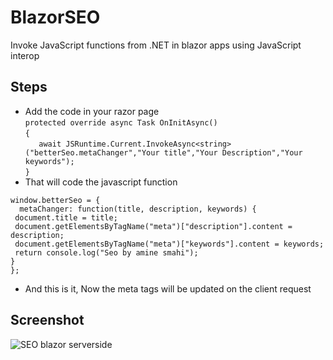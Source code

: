 # BlazorSEO
Invoke JavaScript functions from .NET in blazor apps using JavaScript interop

## Steps
* Add the code in your razor page<br>
`protected override async Task OnInitAsync()`<br>
`{`<br>
 `   await JSRuntime.Current.InvokeAsync<string> ("betterSeo.metaChanger","Your title","Your Description","Your keywords");`<br>
`}`<br>
* That will code the javascript function

`window.betterSeo = {`<br>
`  metaChanger: function(title, description, keywords) {`<br>
   ` document.title = title;`<br>
   ` document.getElementsByTagName("meta")["description"].content = description;`<br>
   ` document.getElementsByTagName("meta")["keywords"].content = keywords;`<br>
   ` return console.log("Seo by amine smahi");`<br>
  `}`<br>
`};`<br>
* And this is it, Now the meta tags will be updated on the client request

## Screenshot
![SEO blazor serverside ](https://user-images.githubusercontent.com/24621701/43996330-a280112c-9db8-11e8-9731-a0ce5890e9bb.png)
